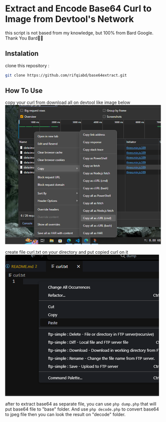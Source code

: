 # Extract and Encode Base64 Curl to Image from Devtool's Network

this script is not based from my knowledge, but 100% from Bard Google. Thank You Bard🥳🥳

## Instalation

clone this repository :

```bash
git clone https://github.com/rifqiabd/base64extract.git
```

## How To Use

copy your curl from download all on devtool like image below
![Screenshot 1](images/ss1.png)

create file curl.txt on your directory and put copied curl on it
![Screenshot 2](images/ss2.png)

after to extract base64 as separate file, you can use ```php dump.php``` that will put base64 file to "base" folder. And use ```php decode.php``` to convert base64 to jpeg file then you can look the result on "decode" folder.
